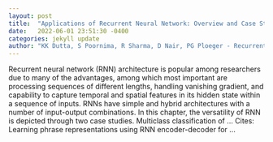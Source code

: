 ```yaml
---
layout: post
title:  "Applications of Recurrent Neural Network: Overview and Case Studies"
date:   2022-06-01 23:51:30 -0400
categories: jekyll update
author: "KK Dutta, S Poornima, R Sharma, D Nair, PG Ploeger - Recurrent Neural Networks"
---
```

Recurrent neural network (RNN) architecture is popular among researchers due to many of the advantages, among which most important are processing sequences of different lengths, handling vanishing gradient, and capability to capture temporal and spatial features in its hidden state within a sequence of inputs. RNNs have simple and hybrid architectures with a number of input-output combinations. In this chapter, the versatility of RNN is depicted through two case studies. Multiclass classification of … Cites: ‪Learning phrase representations using RNN encoder-decoder for …‬